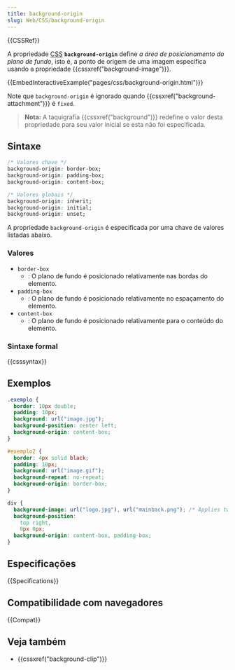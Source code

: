 ```yaml
---
title: background-origin
slug: Web/CSS/background-origin
---
```


{{CSSRef}}

A propriedade [CSS](/pt-BR/docs/Web/CSS) **`background-origin`** define _a área de posicionamento do plano de fundo_, isto é, a ponto de origem de uma imagem específica usando a propriedade {{cssxref("background-image")}}.

{{EmbedInteractiveExample("pages/css/background-origin.html")}}

Note que `background-origin` é ignorado quando {{cssxref("background-attachment")}} é `fixed`.

> **Nota:** A taquigrafia {{cssxref("background")}} redefine o valor desta propriedade para seu valor inicial se esta não foi específicada.

## Sintaxe

```css
/* Valores chave */
background-origin: border-box;
background-origin: padding-box;
background-origin: content-box;

/* Valores globais */
background-origin: inherit;
background-origin: initial;
background-origin: unset;
```

A propriedade `background-origin` é especificada por uma chave de valores listadas abaixo.

### Valores

- `border-box`
  - : O plano de fundo é posicionado relativamente nas bordas do elemento.
- `padding-box`
  - : O plano de fundo é posicionado relativamente no espaçamento do elemento.
- `content-box`
  - : O plano de fundo é posicionado relativamente para o conteúdo do elemento.

### Sintaxe formal

{{csssyntax}}

## Exemplos

```css
.exemplo {
  border: 10px double;
  padding: 10px;
  background: url("image.jpg");
  background-position: center left;
  background-origin: content-box;
}
```

```css
#exemplo2 {
  border: 4px solid black;
  padding: 10px;
  background: url("image.gif");
  background-repeat: no-repeat;
  background-origin: border-box;
}
```

```css
div {
  background-image: url("logo.jpg"), url("mainback.png"); /* Applies two images to the background */
  background-position:
    top right,
    0px 0px;
  background-origin: content-box, padding-box;
}
```

## Especificações

{{Specifications}}

## Compatibilidade com navegadores

{{Compat}}

## Veja também

- {{cssxref("background-clip")}}
